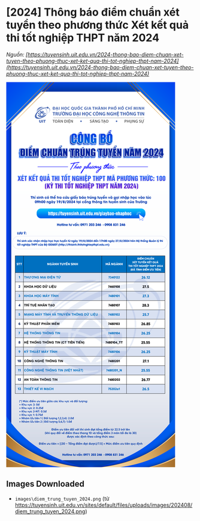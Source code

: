 # [2024] Thông báo điểm chuẩn xét tuyển theo phương thức Xét kết quả thi tốt nghiệp THPT năm 2024

_Nguồn: [https://tuyensinh.uit.edu.vn/2024-thong-bao-diem-chuan-xet-tuyen-theo-phuong-thuc-xet-ket-qua-thi-tot-nghiep-thpt-nam-2024](https://tuyensinh.uit.edu.vn/2024-thong-bao-diem-chuan-xet-tuyen-theo-phuong-thuc-xet-ket-qua-thi-tot-nghiep-thpt-nam-2024)_

![](images\diem_trung_tuyen_2024.png)

## Images Downloaded

- `images\diem_trung_tuyen_2024.png` (từ https://tuyensinh.uit.edu.vn/sites/default/files/uploads/images/202408/diem_trung_tuyen_2024.png)
